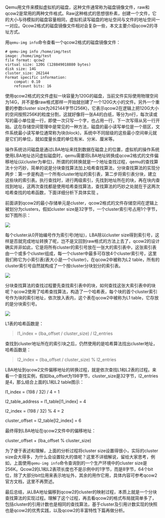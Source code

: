 Qemu用文件来模拟虚拟机的磁盘，这种文件通常称为磁盘镜像文件，raw和qcow2是常用的两种文件格式。Raw这种格式的思想很朴素，创建一个文件，它的大小与待模拟的磁盘容量相同，虚拟机读写磁盘的地址空间与文件的地址空间一一对应。Qcow2格式的磁盘镜像文件相对会复杂一些，本文主要介绍qcow2的寻址方式。

用`qemu-img info`命令查看一个qcow2格式的磁盘镜像文件：

    # qemu-img info /home/img/test
    image: /home/img/test
    file format: qcow2
    virtual size: 120G (128849018880 bytes)
    disk size: 14G
    cluster_size: 262144
    Format specific information:
        compat: 0.10
        refcount bits: 16

使用qcow2格式的文件虚拟一块容量为120G的磁盘，当前文件实际使用物理空间为14G，并不是像raw格式那样一开始就创建了一个120G大小的文件。另外一个重要的参数cluster size为262144字节(256K)，它表示qcow2在逻辑上把120G大小的空间按照256K的粒度分割，这就好像将一张A4的白纸，等分为n行，每次读或写的最小单位是一行，即使一次只写一个字，也占用一行，下一次写得从另一行开始。这在存储空间管理中是常见的一种方法，磁盘的最小读写单位是一个扇区，文件系统最小读写单位通常称为块(block)，系统中不同层级的这些最小空间单元就是它们的单位，就如度量长度的单位有米、分米、厘米等。

操作系统访问磁盘是通过LBA地址来找到数据在磁盘上的位置，虚拟机的操作系统使用LBA地址访问虚拟磁盘时，qemu需要将LBA地址转换成qcow2格式的文件偏移地址(以cluster为单位)，所谓的的转换就是一个地址查找过程，qemu的查找算法十分巧妙，简单的说是分块查找算法加上哈希查找算法，分块查找算法的实现分两步：第一步是构造一个所有cluster地址的索引表，第二步将索引表分块，建立这些块的索引表。执行查找时，进行两级索引，先找到地址所在的块，再在块内查找到地址，这两次查找都是使用哈希查找算法，查找算法的巧妙之处就在于这两次哈希查找的哈希函数，下面详细分析下具体实现 。

前面讲到qcow2的最小存储单元是cluster，qcow2格式的文件存储空间在逻辑上被划分为clusters，假如cluster size是32字节，一个cluster索引号占用1个字节，如下图所示：

![](https://i.imgur.com/H093mCg.jpg)

每个cluster从0开始编号作为索引号(地址)，LBA除以cluster size得到索引号，这样是否就完成地址转换了呢，岂不是又回到raw格式的方法上去了，qcow2的设计确实并非如此，它是将所有cluster的索引号放在一张大的索引表中，这张索引表由一个或多个cluster组成，每一个cluster中最多可存放4个cluster索引号，这里我们称它为小索引表(表大小是一个cluster)，在qcow2中被称为L2 table，所有的cluster索引号自然就构成了一个按cluster分块划分的索引表。

![](https://i.imgur.com/6ksQIeJ.jpg)

分块查找算法的查找过程要先查找索引表中的块，如何查找这张大索引表中的块呢？qcow2使用了哈希查找算法，构造了一个哈希表，每个块的首个cluster索引号作为块的索引地址，依次放入表内，这个表在qcow2中被称为L1 table，它存放的是分块索引号。

![](https://i.imgur.com/gITmz1q.jpg)

L1表的哈希函数是：

>l1_index = (lba_offset / cluster_size) / l2_entries

查找到cluster地址所在的索引块之后，仍然使用的是哈希算法找出cluster地址，哈希函数是：

>l2_index = (lba_offset / cluster_size) % l2_entries

LBA地址到qcow2文件偏移地址的转换过程，就是依次查找L1和L2表的过程。来看一个查找实例，假如lba\_offset为198字节，cluster_size是32字节，l2_entries是4，那么结合上面的L1和L2 table图示：

l1_index = (198 / 32) / 4 = 1

l2_table_address = l1_table[l1_index] = 4

l2_index = (198 / 32) % 4 = 2

cluster_offset = l2_table[l2_index] = 6

最终得到LBA地址在qcow2文件中的偏移地址：

cluster_offset + (lba_offset % cluster_size)

为了便于表述和理解，上面的分析过程将cluster size设置得很小，实际的cluster size会大得多，为什么会设置较大的值呢？这里不详细解说，留给大家思考，例如，上面使用`qemu-img info`命令查询到的一个生产环境中的cluster size是256K。Qcow2的L1和L2表项长度也不是示例中的1字节，而是8字节，64个bit位，除了大部分bit位用来表示地址外，其余的用作它用，具体内容可参考qcow2官方文档，这里不再赘述。

最后总结，从LBA地址偏移到qcow2的cluster的映射过程，本质上就是一个分块查找算法的实现过程。理解了这个过程，再去看qcow2的格式布局就简单多了，包括cluster的引用计数也是相同的查找算法，基于cluster及引用计数实现的快照也是qcow2的优秀实践，以及qcow2的丰富特性下篇再做分析。
